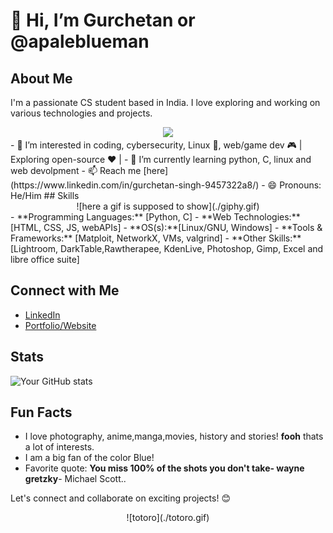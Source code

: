 #  👋 Hi, I’m Gurchetan or @apaleblueman 

## About Me

I'm a passionate CS student based in India. I love exploring and working on various technologies and projects.
<center><img src="./con"></center>
- 👀 I’m interested in coding, cybersecurity, Linux 🐧, web/game dev 🎮 | Exploring open-source ❤️ |
- 🌱 I’m currently learning python, C, linux and web devolpment
- 📫 Reach me [here](https://www.linkedin.com/in/gurchetan-singh-9457322a8/)
- 😄 Pronouns: He/Him
## Skills
<center>![here a gif is supposed to show](./giphy.gif)</center>
- **Programming Languages:** [Python, C]
- **Web Technologies:** [HTML, CSS, JS, webAPIs]
- **OS(s):**[Linux/GNU, Windows]
- **Tools & Frameworks:** [Matploit, NetworkX, VMs, valgrind]
- **Other Skills:** [Lightroom, DarkTable,Rawtherapee, KdenLive, Photoshop, Gimp, Excel and libre office suite]

## Connect with Me

- [LinkedIn](https://www.linkedin.com/in/gurchetan-singh-9457322a8)
- [Portfolio/Website](https://apaleblueman.github.io/)

## Stats

![Your GitHub stats](https://github-readme-stats.vercel.app/api?username=apaleblueman&show_icons=true&theme=dark)

## Fun Facts

- I love photography, anime,manga,movies, history and stories! **fooh** thats a lot of interests.
- I am a big fan of the color Blue! 
- Favorite quote: **You miss 100% of the shots you don't take- wayne gretzky**- Michael Scott..

Let's connect and collaborate on exciting projects! 😊
<center>![totoro](./totoro.gif)</center>

